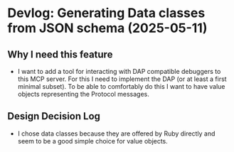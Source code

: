 # Devlog: Generating Data classes from JSON schema (2025-05-11)

## Why I need this feature

- I want to add a tool for interacting with DAP compatible debuggers to this
  MCP server. For this I need to implement the DAP (or at least a first
  minimal subset). To be able to comfortably do this I want to have value
  objects representing the Protocol messages.

## Design Decision Log

- I chose data classes because they are offered by Ruby directly and seem to be
  a good simple choice for value objects.
